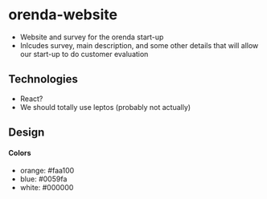 # orenda-website

- Website and survey for the orenda start-up
- Inlcudes survey, main description, and some other details that will allow our start-up to do customer evaluation

## Technologies
- React?
- We should totally use leptos (probably not actually)

## Design
#### Colors
- orange: #faa100
- blue: #0059fa
- white: #000000


